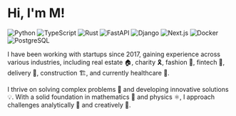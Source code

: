 # Hi, I'm M!

![Python](https://img.shields.io/badge/Python-informational?style=flat&logo=python&logoColor=fff&color=000000)
![TypeScript](https://img.shields.io/badge/TypeScript-3178C6?logo=TypeScript&style=flat&color=000000)
![Rust](https://img.shields.io/badge/Rust-informational?style=flat&logo=rust&color=000000)
![FastAPI](https://img.shields.io/badge/FastAPI-informational?style=flat&logo=fastapi&color=000000)
![Django](https://img.shields.io/badge/Django-informational?style=flat&logo=django&color=000000)
![Next.js](https://img.shields.io/badge/Next.js-informational?style=flat&logo=next.js&color=000000)
![Docker](https://img.shields.io/badge/Docker-informational?style=flat&logo=docker&color=000000)
![PostgreSQL](https://img.shields.io/badge/PostgreSQL-informational?style=flat&logo=postgresql&color=000000)

I have been working with startups since 2017, gaining experience across various industries, including real estate 🏠, charity 🎗️, fashion 👗, fintech 🏦, delivery 🚚, construction 🏗️, and currently healthcare 🏥.

I thrive on solving complex problems 🧩 and developing innovative solutions 💡. With a solid foundation in mathematics 📐 and physics ⚛️, I approach challenges analytically 🧠 and creatively 🎨.
